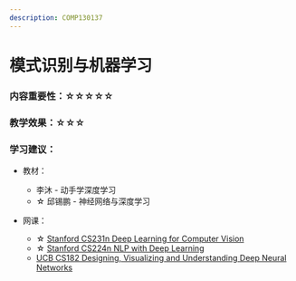 ```yaml
---
description: COMP130137
---
```


# 模式识别与机器学习

### 内容重要性：☆☆☆☆☆

### 教学效果：☆☆☆

### 学习建议：

* 教材：
  * 李沐 - 动手学深度学习
  * ☆ 邱锡鹏 - 神经网络与深度学习
*   网课：

    * ☆ [Stanford CS231n Deep Learning for Computer Vision](https://csdiy.wiki/%E6%B7%B1%E5%BA%A6%E5%AD%A6%E4%B9%A0/CS231/)
    * ☆ [Stanford CS224n NLP with Deep Learning](https://csdiy.wiki/%E6%B7%B1%E5%BA%A6%E5%AD%A6%E4%B9%A0/CS224n/)
    * [UCB CS182 Designing, Visualizing and Understanding Deep Neural Networks](https://www.bilibili.com/video/BV1PK4y1U751)


